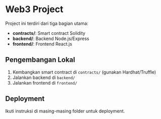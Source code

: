 # Web3 Project

Project ini terdiri dari tiga bagian utama:

- **contracts/**: Smart contract Solidity
- **backend/**: Backend Node.js/Express
- **frontend/**: Frontend React.js

## Pengembangan Lokal

1. Kembangkan smart contract di `contracts/` (gunakan Hardhat/Truffle)
2. Jalankan backend di `backend/`
3. Jalankan frontend di `frontend/`

## Deployment

Ikuti instruksi di masing-masing folder untuk deployment.
